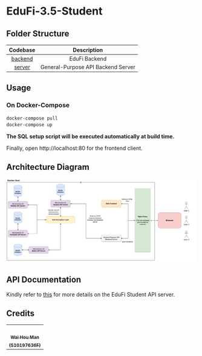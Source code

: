 # EduFi-3.5-Student

## Folder Structure

|      Codebase      |            Description             |
| :----------------: | :--------------------------------: |
| [backend](backend) |           EduFi Backend            |
|  [server](server)  | General-Purpose API Backend Server |

## Usage

### On Docker-Compose

```bash
docker-compose pull
docker-compose up
```

**The SQL setup script will be executed automatically at build time.**

Finally, open http://localhost:80 for the frontend client.

## Architecture Diagram

![Architecture Diagram](docs/architecture_diagram.png)

## API Documentation

Kindly refer to [this](docs/README.md) for more details on the EduFi Student API server.

## **Credits**

<table>
  <tr>
    <td align="center"><a href="https://github.com/hwennnn"><img src="https://avatars3.githubusercontent.com/u/54523581?s=460&u=a649d3ed6c70ffe2fa69f37c0870415668149113&v=4" width="100px;" alt=""/><br /><sub><b>Wai Hou Man <br> (S10197636F) </b></sub></a><br />
    </td>
  </tr>
</table>
